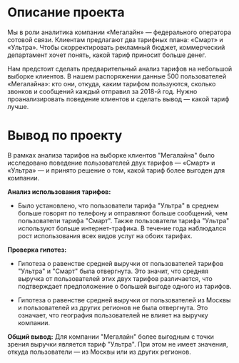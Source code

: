 
# Описание проекта
Мы в роли аналитика компании «Мегалайн» — федерального оператора сотовой связи. Клиентам предлагают два тарифных плана: «Смарт» и «Ультра». Чтобы скорректировать рекламный бюджет, коммерческий департамент хочет понять, какой тариф приносит больше денег.


Нам предстоит сделать предварительный анализ тарифов на небольшой выборке клиентов. В нашем распоряжении данные 500 пользователей «Мегалайна»: кто они, откуда, каким тарифом пользуются, сколько звонков и сообщений каждый отправил за 2018-й год. Нужно проанализировать поведение клиентов и сделать вывод — какой тариф лучше.


# Вывод по проекту

В рамках анализа тарифов на выборке клиентов "Мегалайна" было исследовано поведение пользователей двух тарифов — «Смарт» и «Ультра» — и принято решение о том, какой тариф более выгоден для компании.

**Анализ использования тарифов:**
-  Было установлено, что пользователи тарифа "Ультра" в среднем больше говорят по телефону и отправляют больше сообщений, чем пользователи тарифа "Смарт". Также пользователи тарифа "Ультра" используют больше интернет-трафика. В течение года наблюдался рост использования всех видов услуг на обоих тарифах.

**Проверка гипотез:**

- Гипотеза о равенстве средней выручки от пользователей тарифов "Ультра" и "Смарт" была отвергнута. Это значит, что средняя выручка от пользователей этих двух тарифов различается, что подтверждает предположение о большей выгоде одного из тарифов.

- Гипотеза о равенстве средней выручки от пользователей из Москвы и пользователей из других регионов не была отвергнута. Это означает, что география пользователей не влияет на выручку компании.


**Общий вывод:** Для компании "Мегалайн" более выгодным с точки зрения выручки является тариф "Ультра". При этом не имеет значения, откуда пользователи — из Москвы или из других регионов.
